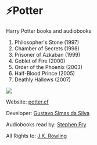 # ⚡Potter

Harry Potter books and audiobooks

1. Philosopher's Stone (1997)
2. Chamber of Secrets (1998)
3. Prisoner of Azkaban (1999)
4. Goblet of Fire (2000)
5. Order of the Phoenix (2003)
6. Half-Blood Prince (2005)
7. Deathly Hallows (2007)

![](https://i.imgur.com/6StrBH5.png)

Website: [potter.cf](http://potter.cf)

Developer: [Gustavo Simas da Silva](gsimas.github.io)

Audiobooks read by: [Stephen Fry](http://www.stephenfry.com/)

All Rights to: [J.K. Rowling](https://www.jkrowling.com/)
